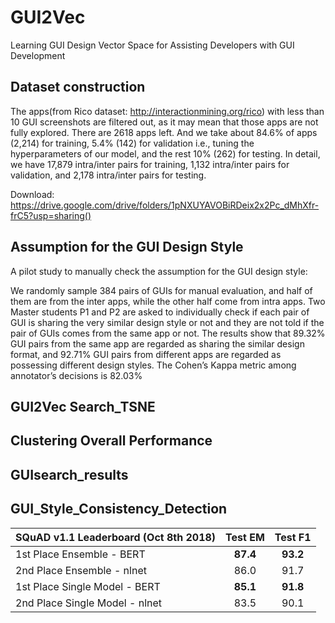 
# GUI2Vec

Learning GUI Design Vector Space for Assisting Developers with GUI Development

## Dataset construction

The apps(from Rico dataset: http://interactionmining.org/rico) with less than 10 GUI screenshots are filtered out, as it may mean that those apps are not fully explored. There are 2618 apps left. And we take about 84.6% of apps (2,214) for training, 5.4% (142) for validation i.e., tuning the hyperparameters of our model, and the rest 10% (262) for testing. In detail, we have 17,879 intra/inter pairs for training, 1,132 intra/inter pairs for validation, and 2,178 intra/inter pairs for testing. 

Download: https://drive.google.com/drive/folders/1pNXUYAVOBiRDeix2x2Pc_dMhXfr-frC5?usp=sharing()

## Assumption for the GUI Design Style

A pilot study to manually check the assumption for the GUI design style:

We randomly sample 384 pairs of GUIs for manual evaluation, and half of them are from the inter apps, while the other half come from intra apps. Two Master students P1 and P2 are asked to individually check if each pair of GUI is sharing the very similar design style or not and they are not told if the pair of GUIs comes from the same app or not. The results show that 89.32% GUI pairs from the same app are regarded as sharing the similar design format, and 92.71% GUI pairs from different apps are regarded as possessing different design styles. The Cohen’s Kappa metric among annotator’s decisions is 82.03% 


## GUI2Vec Search_TSNE



## Clustering Overall Performance

## GUIsearch_results

## GUI_Style_Consistency_Detection



SQuAD v1.1 Leaderboard (Oct 8th 2018) | Test EM  | Test F1
------------------------------------- | :------: | :------:
1st Place Ensemble - BERT             | **87.4** | **93.2**
2nd Place Ensemble - nlnet            | 86.0     | 91.7
1st Place Single Model - BERT         | **85.1** | **91.8**
2nd Place Single Model - nlnet        | 83.5     | 90.1
